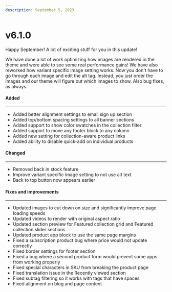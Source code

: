 ```yaml
---
description: September 5, 2023
---
```


# v6.1.0

Happy September! A lot of exciting stuff for you in this update!

We have done a lot of work optimizing how images are rendered in the theme and were able to see some real performance gains! We have also reworked how variant specific image setting works. Now you don't have to go through each image and edit the alt tag. Instead, you just order the images and our theme will figure out which images to show. Also bug fixes, as always.

#### **Added**

***

* Added better alignment settings to email sign up section
* Added top/bottom spacing settings to all banner sections
* Added support to show color swatches in the collection filter
* Added support to move any footer block to any column
* Added new setting for collection-aware product links
* Added ability to disable quick-add on individual products

#### **Changed**

***

* Removed back in stock feature
* Improve variant specific image setting to not use alt text
* Back to top button now appears earlier

#### **Fixes and improvements**

***

* Updated images to cut down on size and significantly improve page loading speeds
* Updated videos to render with original aspect ratio
* Updated section preview for Featured collection grid and Featured collection slider sections
* Updated product app block to use the same page margins
* Fixed a subscription product bug where price would not update correctly
* Fixed border settings for footer section
* Fixed a bug where a second product form would prevent some apps from working properly
* Fixed special characters in SKU from breaking the product page
* Fixed translation issue in the Recently viewed section
* Fixed subtag filtering so it works with tags that have spaces
* Fixed alignment on blog and page content

